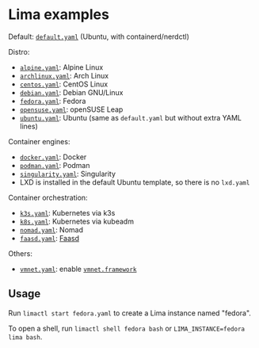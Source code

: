 # Lima examples

Default: [`default.yaml`](../pkg/limayaml/default.yaml) (Ubuntu, with containerd/nerdctl)

Distro:
- [`alpine.yaml`](./alpine.yaml): Alpine Linux
- [`archlinux.yaml`](./archlinux.yaml): Arch Linux
- [`centos.yaml`](./centos.yaml): CentOS Linux
- [`debian.yaml`](./debian.yaml): Debian GNU/Linux
- [`fedora.yaml`](./fedora.yaml): Fedora
- [`opensuse.yaml`](./opensuse.yaml): openSUSE Leap
- [`ubuntu.yaml`](./ubuntu.yaml): Ubuntu (same as `default.yaml` but without extra YAML lines)

Container engines:
- [`docker.yaml`](./docker.yaml): Docker
- [`podman.yaml`](./podman.yaml): Podman
- [`singularity.yaml`](./singularity.yaml): Singularity
- LXD is installed in the default Ubuntu template, so there is no `lxd.yaml`

Container orchestration:
- [`k3s.yaml`](./k3s.yaml): Kubernetes via k3s
- [`k8s.yaml`](./k8s.yaml): Kubernetes via kubeadm
- [`nomad.yaml`](./nomad.yaml): Nomad
- [`faasd.yaml`](./faasd.yaml): [Faasd](https://docs.openfaas.com/deployment/faasd/)

Others:
- [`vmnet.yaml`](./vmnet.yaml): enable [`vmnet.framework`](../docs/network.md)

## Usage
Run `limactl start fedora.yaml` to create a Lima instance named "fedora".

To open a shell, run `limactl shell fedora bash` or `LIMA_INSTANCE=fedora lima bash`.
